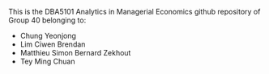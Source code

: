 This is the DBA5101 Analytics in Managerial Economics github repository of Group 40 belonging to:

- Chung Yeonjong
- Lim Ciwen Brendan
- Matthieu Simon Bernard Zekhout
- Tey Ming Chuan
